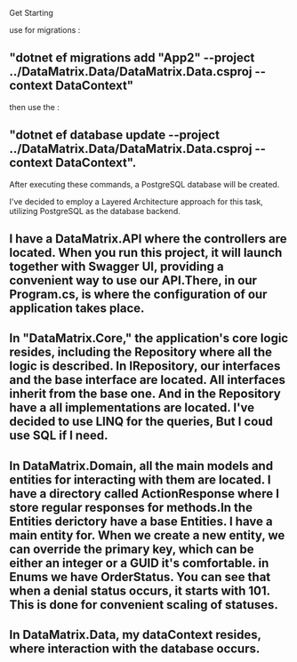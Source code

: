 Get Starting

use for migrations :

"dotnet ef migrations add "App2" --project ../DataMatrix.Data/DataMatrix.Data.csproj --context DataContext"
-
then use the :

"dotnet ef database update --project ../DataMatrix.Data/DataMatrix.Data.csproj --context DataContext".
-
After executing these commands, a PostgreSQL database will be created.

I've decided to employ a Layered Architecture approach for this task, utilizing PostgreSQL as the database backend.

I have a DataMatrix.API where the controllers are located. When you run this project, it will launch together with Swagger UI, providing a convenient way to use our API.There, in our Program.cs, is where the configuration of our application takes place.
-------------------

In "DataMatrix.Core," the application's core logic resides, including the Repository where all the logic is described. In IRepository, our interfaces and the base interface are located. All interfaces inherit from the base one. And in the Repository have a all implementations are located. I've decided to use LINQ for the queries, But I coud use SQL if I need.
-------------------

In DataMatrix.Domain, all the main models and entities for interacting with them are located. I have a directory called ActionResponse where I store regular responses for methods.In the Entities derictory have a base Entities. I have a main entity for. When we create a new entity, we can override the primary key, which can be either an integer or a GUID it's comfortable. in Enums we have OrderStatus. You can see that when a denial status occurs, it starts with 101. This is done for convenient scaling of statuses.
------------------

In DataMatrix.Data, my dataContext resides, where interaction with the database occurs.
-


